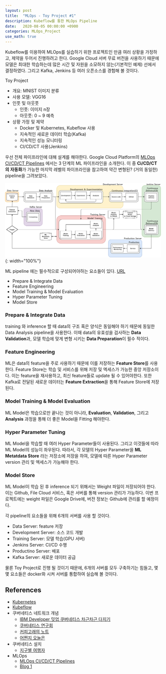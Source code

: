 ```yaml
---
layout: post
title:  "MLOps - Toy Project #1"
description: Kubeflow를 통한 MLOps Pipeline
date:   2020-08-05 00:00:00 +0900
categories: MLOps_Project
use_math: true
---
```


Kubeflow를 이용하여 MLOps를 실습하기 위한 프로젝트인 만큼 여러 상황을 가정하고, 제약을 두어서 진행하려고 한다. Google Cloud 서버 무료 버전을 사용하기 때문에 모델은 최대한 학습하는데 많은 시간 및 자원을 소모하지 않는(기본적인 예제) 선에서 결정하였다. 그리고 Kafka, Jenkins 등 여러 오픈소스를 경험해 볼 것이다.

Toy Project
- 개요: MNIST 이미지 분류
- 사용 모델: VGG16
- 인풋 및 아웃풋
    - 인풋: 이미지 n장
    - 아웃풋: 0 ~ 9 예측
- 상황 가정 및 제약
    - Docker 및 Kubernetes, Kubeflow 사용
    - 지속적인 새로운 데이터 학습(Kafka)
    - 지속적인 성능 모니터링
    - CI/CD/CT 사용(Jenkins)

우선 전체 파이프라인에 대해 설계를 해야한다. Google Cloud Platform의 [MLOps CI/CD/CT Pipelines](https://cloud.google.com/solutions/machine-learning/mlops-continuous-delivery-and-automation-pipelines-in-machine-learning) 에서는 3 단계의 ML 파이프라인을 소개한다. 이 중 **Ci/CD/CT 의 자동화**가 가능한 마지막 레벨의 파이프라인을 참고하여 약간 변형된? (거의 동일한) pipeline을 그려보았다.

![pipeline](https://raw.githubusercontent.com/byeongjokim/byeongjokim.github.io/master/assets/images/mlops1/pipeline.png){: width="100%"}

ML pipeline 에는 필수적으로 구성되어야하는 요소들이 있다. [URL](https://growingdata.com.au/mlops-ci-cd-for-machine-learning-pipelines-model-deployment-with-kubeflow/?preview=true&_thumbnail_id=5121)
- Prepare & Integrate Data
- Feature Engineering
- Model Training & Model Evaluation
- Hyper Parameter Tuning
- Model Store

### Prepare & Integrate Data
training 와 inference 할 때 data의 구조 혹은 양식은 동일해야 하기 때문에 동일한 Data Analysis pipeline을 사용한다. 이때 data의 유효성을 검사하는 **Data Validation**과, 모델 학습에 맞게 변형 시키는 **Data Preparation**이 필수 적이다.

### Feature Engineering
ML은 data의 feature을 주로 사용하기 때문에 이를 저장하는 **Feature Store**를 사용한다. Feature Store는 학습 및 서비스를 위해 저장 및 엑세스가 가능한 중앙 저장소이다. 이는 feature을 재사용하고, 최신 feature들로 update 될 수 있어야한다. 또한 Kafka로 전달된 새로운 데이터는 **Feature Extraction**을 통해 Feature Store에 저장된다.

### Model Training & Model Evaluation
ML Model은 학습으로만 끝나는 것이 아니라, **Evaluation**, **Validation**, 그리고 **Analysis** 과정을 통해 더 좋은 Model을 Fitting 해야한다.

### Hyper Parameter Tuning
ML Model을 학습할 때 여러 Hyper Parameter들이 사용된다. 그리고 이것들에 따라 ML Model의 성능이 좌우된다. 따라서, 각 모델의 Hyper Parameter을 **ML Metatdata Store** 라는 저장소에 저장을 하여, 모델에 따른 Hyper Parameter version 관리 및 엑세스가 가능해야 한다.

### Model Store
ML Model이 학습 된 후 inference 되기 위해서는 Weight 파일이 저장되어야 한다. 이는 Github, File Cloud 서비스, 혹은 서버를 통해 version 관리가 가능하다. 이번 프로젝트에는 weight 파일은 Google Drive에, 버전 정보는 Github에 관리를 할 예정이다.

각 pipeline의 요소들을 위해 6개의 서버를 사용 할 것이다.
- Data Server: feature 저장
- Development Server: 소스 코드 개발
- Training Server: 모델 학습(GPU 서버)
- Jenkins Server: CI/CD 수행
- Productino Server: 배포
- Kafka Server: 새로운 데이터 공급

물론 Toy Project로 진행 될 것이기 때문에, 6개의 서버를 모두 구축하기는 힘들고, 몇몇 요소들은 docker화 시켜 서버를 통합하여 실습해 볼 것이다.

## References
- [Kubernetes](https://kubernetes.io/docs/home/)
- [Kubeflow](https://www.kubeflow.org/docs/)
- 쿠버네티스 네트워크 개념
    - [IBM Developer 밋업 쿠버네티스 차근차근 다지기](https://www.youtube.com/watch?v=l42GttmnnZ4)
    - [쿠버네티스 연구회](https://www.youtube.com/watch?v=q1k_iOB3yig)
    - [커피고래의 노트](https://coffeewhale.com/)
    - [어쩐지 오늘은](https://zzsza.github.io/category/mlops/)
- 쿠버네티스 설치
    - [지구별 여행자](https://www.kangwoo.kr/2020/02/17/pc%EC%97%90-kubeflow-%EC%84%A4%EC%B9%98%ED%95%98%EA%B8%B0-1%EB%B6%80-nvidia-%EB%93%9C%EB%9D%BC%EC%9D%B4%EB%B2%84-docker-%EC%84%A4%EC%B9%98%ED%95%98%EA%B8%B0/)
- MLOps
    - [MLOps CI/CD/CT Pipelines](https://cloud.google.com/solutions/machine-learning/mlops-continuous-delivery-and-automation-pipelines-in-machine-learning)
    - [Blog 1](https://growingdata.com.au/mlops-ci-cd-for-machine-learning-pipelines-model-deployment-with-kubeflow/?preview=true&_thumbnail_id=5121)

